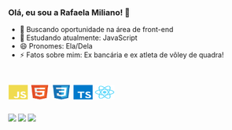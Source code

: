### Olá, eu sou a Rafaela Miliano! 🤞

- 🔭 Buscando oportunidade na área de front-end
- 🌱 Estudando atualmente: JavaScript
- 😄 Pronomes: Ela/Dela
- ⚡ Fatos sobre mim: Ex bancária e ex atleta de vôley de quadra!

<div>
<!--   <a href="https://github.com/RafaelaMiliano"> -->
<!--   <img height="180em" src="https://github-readme-stats.vercel.app/api?username=RafaelaMiliano&show_icons=true&theme=panda&include_all_commits=true&count_private=true"/> -->
<!--   <img height="120em" src="https://github-readme-stats.vercel.app/api/top-langs/?username=RafaelaMiliano&layout=compact&langs_count=7&theme=panda"/> -->
</div>

##
    
<div style="display: inline_block"><br>
  <img align="center" alt="Rafa-Js" height="30" width="40" src="https://raw.githubusercontent.com/devicons/devicon/master/icons/javascript/javascript-plain.svg">
  <img align="center" alt="Rafa-HTML" height="30" width="40" src="https://raw.githubusercontent.com/devicons/devicon/master/icons/html5/html5-original.svg">
  <img align="center" alt="Rafa-CSS" height="30" width="40" src="https://raw.githubusercontent.com/devicons/devicon/master/icons/css3/css3-original.svg">
  <img align="center" alt="Rafa-Ts" height="30" width="40" src="https://raw.githubusercontent.com/devicons/devicon/master/icons/typescript/typescript-plain.svg">
  <img align="center" alt="Rafa-React" height="30" width="40" src="https://raw.githubusercontent.com/devicons/devicon/master/icons/react/react-original.svg">  
 
##
 
<div> 
  <a href="https://www.instagram.com/rafaelamiliano/" target="_blank"><img src="https://img.shields.io/badge/-Instagram-%23E4405F?style=for-the-badge&logo=instagram&logoColor=white" target="_blank"></a> 
  <a href = "mailto:rrafamiliano@gmail.com"><img src="https://img.shields.io/badge/-Gmail-%23333?style=for-the-badge&logo=gmail&logoColor=white" target="_blank"></a>
  <a href="https://www.linkedin.com/in/rafaelamiliano/" target="_blank"><img src="https://img.shields.io/badge/-LinkedIn-%230077B5?style=for-the-badge&logo=linkedin&logoColor=white" target="_blank"></a> 
 </div>

 ##

